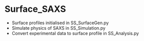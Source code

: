 # Surface_SAXS

- Surface profiles initialised in SS_SurfaceGen.py
- Simulate physics of SAXS in SS_Simulation.py
- Convert experimental data to surface profile in SS_Analysis.py